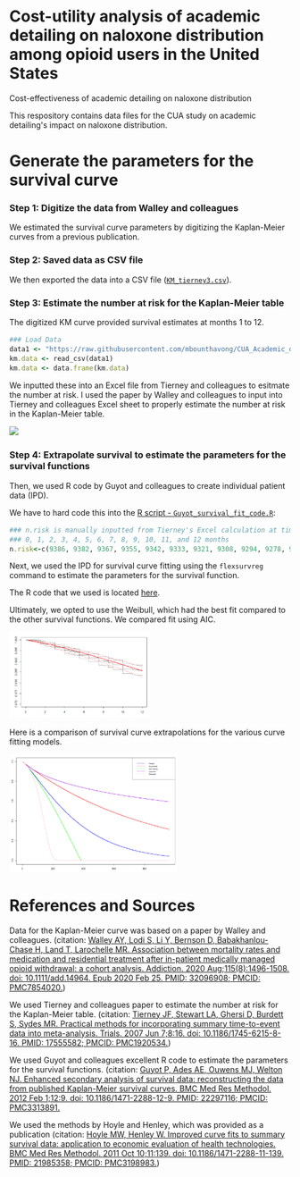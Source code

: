 # Cost-utility analysis of academic detailing on naloxone distribution among opioid users in the United States
Cost-effectiveness of academic detailing on naloxone distribution

This respository contains data files for the CUA study on academic detailing's impact on naloxone distribution.

# Generate the parameters for the survival curve
### Step 1: Digitize the data from Walley and colleagues
We estimated the survival curve parameters by digitizing the Kaplan-Meier curves from a previous publication.

### Step 2: Saved data as CSV file
We then exported the data into a CSV file ([`KM_tierney3.csv`](https://raw.githubusercontent.com/mbounthavong/CUA_Academic_detailing_and_naloxone/main/KM_tierney3.csv)). 

### Step 3: Estimate the number at risk for the Kaplan-Meier table
The digitized KM curve provided survival estimates at months 1 to 12. 

```ruby
### Load Data
data1 <- "https://raw.githubusercontent.com/mbounthavong/CUA_Academic_detailing_and_naloxone/main/KM_tierney3.csv"
km.data <- read_csv(data1)
km.data <- data.frame(km.data)
````

We inputted these into an Excel file from Tierney and colleagues to esitmate the number at risk. I used the paper by Walley and colleagues to input into Tierney and colleagues Excel sheet to properly estimate the number at risk in the Kaplan-Meier table. 

<img src = 'https://github.com/mbounthavong/CUA_Academic_detailing_and_naloxone/blob/main/Figures/tierney excel.png' width = 40%>

### Step 4: Extrapolate survival to estimate the parameters for the survival functions
Then, we used R code by Guyot and colleagues to create individual patient data (IPD). 

We have to hard code this into the [R script - `Guyot_survival_fit_code.R`](https://raw.githubusercontent.com/mbounthavong/CUA_Academic_detailing_and_naloxone/refs/heads/main/R%20codes/Guyot_survival_fit_code.R):

```ruby
### n.risk is manually inputted from Tierney's Excel calculation at timepoints:
### 0, 1, 2, 3, 4, 5, 6, 7, 8, 9, 10, 11, and 12 months
n.risk<-c(9386, 9382, 9367, 9355, 9342, 9333, 9321, 9308, 9294, 9278, 9261, 9255, 9250)
```

Next, we used the IPD for survival curve fitting using the `flexsurvreg` command to estimate the parameters for the survival function. 

The R code that we used is located [here](https://raw.githubusercontent.com/mbounthavong/CUA_Academic_detailing_and_naloxone/refs/heads/main/R%20codes/survival_fit_tierney.R).

Ultimately, we opted to use the Weibull, which had the best fit compared to the other survival functions. We compared fit using AIC. 

<img src = 'https://github.com/mbounthavong/CUA_Academic_detailing_and_naloxone/blob/main/Figures/weibull.png' width = 50%>

Here is a comparison of survival curve extrapolations for the various curve fitting models. 

<img src = 'https://github.com/mbounthavong/CUA_Academic_detailing_and_naloxone/blob/main/Figures/Figure_survival.png' width = 60%>

# References and Sources
Data for the Kaplan-Meier curve was based on a paper by Walley and colleagues.
(citation: [Walley AY, Lodi S, Li Y, Bernson D, Babakhanlou-Chase H, Land T, Larochelle MR. Association between mortality rates and medication and residential treatment after in-patient medically managed opioid withdrawal: a cohort analysis. Addiction. 2020 Aug;115(8):1496-1508. doi: 10.1111/add.14964. Epub 2020 Feb 25. PMID: 32096908; PMCID: PMC7854020.](https://pubmed.ncbi.nlm.nih.gov/32096908/))

We used Tierney and colleagues paper to estimate the number at risk for the Kaplan-Meier table. 
(citation: [Tierney JF, Stewart LA, Ghersi D, Burdett S, Sydes MR. Practical methods for incorporating summary time-to-event data into meta-analysis. Trials. 2007 Jun 7;8:16. doi: 10.1186/1745-6215-8-16. PMID: 17555582; PMCID: PMC1920534.](https://pubmed.ncbi.nlm.nih.gov/17555582/))

We used Guyot and colleagues excellent R code to estimate the parameters for the survival functions. 
(citation: [Guyot P, Ades AE, Ouwens MJ, Welton NJ. Enhanced secondary analysis of survival data: reconstructing the data from published Kaplan-Meier survival curves. BMC Med Res Methodol. 2012 Feb 1;12:9. doi: 10.1186/1471-2288-12-9. PMID: 22297116; PMCID: PMC3313891.](https://pubmed.ncbi.nlm.nih.gov/22297116/)

We used the methods by Hoyle and Henley, which was provided as a publication
(citation: [Hoyle MW, Henley W. Improved curve fits to summary survival data: application to economic evaluation of health technologies. BMC Med Res Methodol. 2011 Oct 10;11:139. doi: 10.1186/1471-2288-11-139. PMID: 21985358; PMCID: PMC3198983.](https://pubmed.ncbi.nlm.nih.gov/21985358/))


